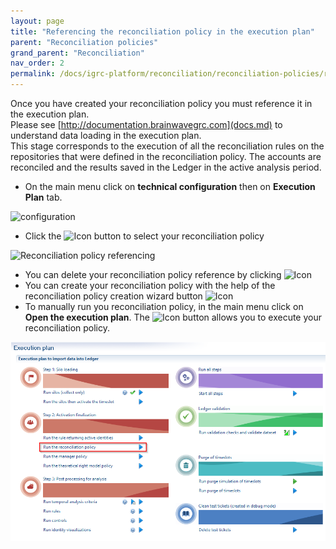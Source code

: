 ```yaml
---
layout: page
title: "Referencing the reconciliation policy in the execution plan"
parent: "Reconciliation policies"
grand_parent: "Reconciliation"
nav_order: 2
permalink: /docs/igrc-platform/reconciliation/reconciliation-policies/referencing-reconciliation-policy/
---
```


Once you have created your reconciliation policy you must reference it in the execution plan.   
Please see [http://documentation.brainwavegrc.com](docs.md) to understand data loading in the execution plan.     
This stage corresponds to the execution of all the reconciliation rules on the repositories that were defined in the reconciliation policy. The accounts are reconciled and the results saved in the Ledger in the active analysis period.   

- On the main menu click on **technical configuration**  then on **Execution Plan** tab.

![configuration](../images/2016-07-11_13_29_55-iGRC_Project_-_demo_configurations_default.configuration_-_iGRC_Analytics.png "configuration")      

- Click the ![Icon](../images/worddave75e0bf272da61e9d0ae6d3133901574.png "Icon") button to select your reconciliation policy

![Reconciliation policy referencing](../images/2016-07-11_13_28_18-iGRC_Project_-_demo_configurations_default.configuration_-_iGRC_Analytics.png "Reconciliation policy referencing")    

- You can delete your reconciliation policy reference by clicking ![Icon](../images/worddav1de89a8c2a3b9d5c9caaf11ed955ed33.png "Icon")   
- You can create your reconciliation policy with the help of the reconciliation policy creation wizard button ![Icon](../images/worddavbdd922ed7f4eb840c7b30f8c0815fa04.png "Icon")   
- To manually run you reconciliation policy, in the main menu click on **Open the execution plan**. The ![Icon](../images/3.png "Icon") button allows you to execute your reconciliation policy.   

![Icon](../images/run-recon-policy.png "Icon")
